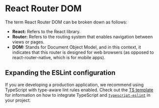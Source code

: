 # React Router DOM
The term React Router DOM can be broken down as follows:

- **React:** Refers to the React library.
- **Router:** Refers to the routing system that enables navigation between views or pages.
- **DOM:** Stands for Document Object Model, and in this context, it indicates that this router is designed for web browsers (as opposed to react-router-native, which is for mobile apps).


## Expanding the ESLint configuration

If you are developing a production application, we recommend using TypeScript with type-aware lint rules enabled. Check out the [TS template](https://github.com/vitejs/vite/tree/main/packages/create-vite/template-react-ts) for information on how to integrate TypeScript and [`typescript-eslint`](https://typescript-eslint.io) in your project.
